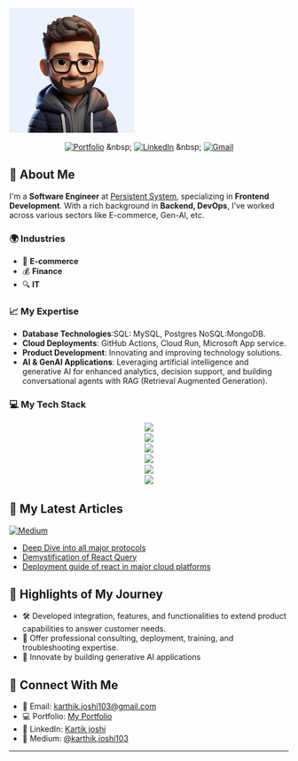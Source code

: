 [![Header](profilepic.jfif)](https://github.com/kdj309)

<div align="center">

[![Portfolio](https://skillicons.dev/icons?i=rocket)]([https://www.morgansenechal.com/](https://vercel.com/kdj309s-projects/newportfolio-13gy/7WaXf9GSwTw2U4zCtAu7z9JiFzRD)) &nbsp;
[![LinkedIn](https://skillicons.dev/icons?i=linkedin)]([https://www.linkedin.com/in/kartik-joshi-5885701a2/](https://www.linkedin.com/in/kartik-joshi-5885701a2/)) &nbsp;
[![Gmail](https://skillicons.dev/icons?i=gmail)](mailto:karthik.joshi103@gmail.com?subject=Hello%20Kartik,%20From%20Github)

</div>

## 🚀 About Me
I'm a **Software Engineer** at [Persistent System](https://www.persistent.com/), specializing in **Frontend Development**. With a rich background in **Backend, DevOps**, I've worked across various sectors like E-commerce, Gen-AI, etc.

### 🌍 Industries
- 📡 **E-commerce**
- 💰 **Finance**
- 🔍 **IT**

### 📈 My Expertise
- **Database Technologies**:SQL: MySQL, Postgres NoSQL:MongoDB.
- **Cloud Deployments**: GitHub Actions, Cloud Run, Microsoft App service.
- **Product Development**: Innovating and improving technology solutions.
- **AI & GenAI Applications**: Leveraging artificial intelligence and generative AI for enhanced analytics, decision support, and building conversational agents with RAG (Retrieval Augmented Generation).

### 💻 My Tech Stack
<p align="center">
  <a href="#">
    <img src="https://skillicons.dev/icons?i=gcp,azure&theme=dark" /> <br>
    <img src="https://skillicons.dev/icons?i=docker,linux&theme=dark" /> <br>
    <img src="https://skillicons.dev/icons?i=java,js,nodejs,react,typescript,py,flask&theme=dark" />
    <br>
    <img src="https://skillicons.dev/icons?i=git,github,githubactions&theme=dark" />
    <br>
    <img src="https://skillicons.dev/icons?i=vscode,figma&theme=dark" />
    <br>
    <img src="https://skillicons.dev/icons?i=ai&theme=dark" />
  </a>
</p>

## 📖 My Latest Articles
<p align="left">
    <a target="_blank"href="https://medium.com/@karthik.joshi103"><img alt="Medium" src="https://img.shields.io/badge/Medium-12100E?style=for-the-badge&logo=medium&logoColor=white" /></a>&nbsp;&nbsp;
</p>

- [Deep Dive into all major protocols](https://medium.com/@karthik.joshi103/protocols-demystification-44c6e493ab9e)
- [Demystification of React Query](https://medium.com/@karthik.joshi103/mastering-data-fetching-with-react-query-f5e43217a6f1)
- [Deployment guide of react in major cloud platforms](https://medium.com/stackademic/simplifying-react-application-deployment-across-major-cloud-platforms-9445245773cf)

## 🌟 Highlights of My Journey
- 🛠️ Developed integration, features, and functionalities to extend product capabilities to answer customer needs.
- 🚀 Offer professional consulting, deployment, training, and troubleshooting expertise.
- 🧠 Innovate by building generative AI applications 

## 🤝 Connect With Me
- 📧 Email: [karthik.joshi103@gmail.com](mailto:karthik.joshi103@gmail.com)
- 💻 Portfolio: [My Portfolio](https://vercel.com/kdj309s-projects/newportfolio-13gy/7WaXf9GSwTw2U4zCtAu7z9JiFzRD)
- 💼 LinkedIn: [Kartik joshi](https://www.linkedin.com/in/kartik-joshi-5885701a2/)
- 📕 Medium: [@karthik.joshi103](https://medium.com/@karthik.joshi103)


---
